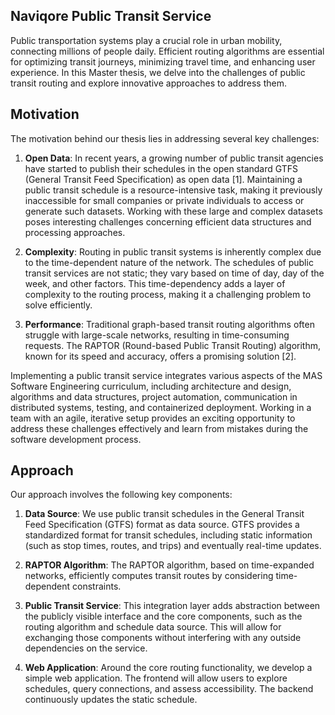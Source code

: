 ## Naviqore Public Transit Service

Public transportation systems play a crucial role in urban mobility, connecting millions of people daily. Efficient
routing algorithms are essential for optimizing transit journeys, minimizing travel time, and enhancing user experience.
In this Master thesis, we delve into the challenges of public transit routing and explore innovative approaches to
address them.

## Motivation

The motivation behind our thesis lies in addressing several key challenges:

1. **Open Data**: In recent years, a growing number of public transit agencies have started to publish their schedules
   in the open standard GTFS (General Transit Feed Specification) as open data [1]. Maintaining a public transit
   schedule is
   a resource-intensive task, making it previously inaccessible for small companies or private individuals to access or
   generate such datasets. Working with these large and complex datasets poses interesting challenges concerning
   efficient data structures and processing approaches.

2. **Complexity**: Routing in public transit systems is inherently complex due to the time-dependent nature of the
   network. The schedules of public transit services are not static; they vary based on time of day, day of the week,
   and other factors. This time-dependency adds a layer of complexity to the routing process, making it a challenging
   problem to solve efficiently.

3. **Performance**: Traditional graph-based transit routing algorithms often struggle with large-scale networks,
   resulting in time-consuming requests. The RAPTOR (Round-based Public Transit Routing) algorithm, known for its speed
   and accuracy, offers a promising solution [2].

Implementing a public transit service integrates various aspects of the MAS Software Engineering curriculum, including
architecture and design, algorithms and data structures, project automation, communication in distributed systems,
testing, and containerized deployment. Working in a team with an agile, iterative setup provides an exciting opportunity
to address these challenges effectively and learn from mistakes during the software development process.

## Approach

Our approach involves the following key components:

1. **Data Source**: We use public transit schedules in the General Transit Feed Specification (GTFS) format as data
   source. GTFS provides a standardized format for transit schedules, including static information (such as stop times,
   routes, and trips) and eventually real-time updates.

3. **RAPTOR Algorithm**: The RAPTOR algorithm, based on time-expanded networks, efficiently computes transit routes by
   considering time-dependent constraints.

4. **Public Transit Service**: This integration layer adds abstraction between the publicly visible interface and the
   core components, such as the routing algorithm and schedule data source. This will allow for exchanging those
   components without interfering with any outside dependencies on the service.

5. **Web Application**: Around the core routing functionality, we develop a simple web application. The frontend will
   allow users to explore schedules, query connections, and assess accessibility. The backend continuously updates the
   static schedule.

